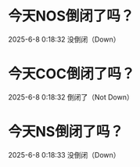 # 今天NOS倒闭了吗？

2025-6-8 0:18:32 没倒闭（Down）

# 今天COC倒闭了吗？

2025-6-8 0:18:32 倒闭了（Not Down）

# 今天NS倒闭了吗？

2025-6-8 0:18:33 没倒闭（Down）

